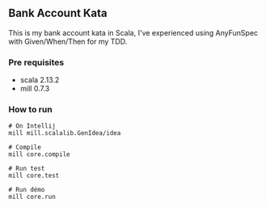Bank Account Kata
-----

This is my bank account kata in Scala, I've experienced using AnyFunSpec with Given/When/Then for my TDD.

### Pre requisites

- scala 2.13.2
- mill 0.7.3

### How to run

```shell
# On Intellij
mill mill.scalalib.GenIdea/idea

# Compile
mill core.compile

# Run test
mill core.test

# Run démo
mill core.run
```
